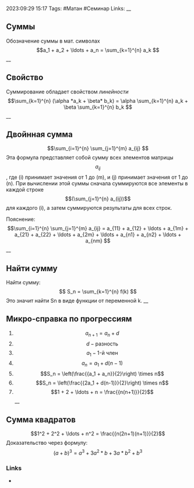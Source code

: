 2023:09:29 15:17
Tags: #Матан #Семинар
Links:
__
## Суммы
Обозначение суммы в мат. символах
$$a_1 + a_2 + \ldots + a_n = \sum_{k=1}^{n} a_k
$$
__
## Свойство
Суммирование обладает свойством *линейности*
$$\sum_{k=1}^{n} (\alpha *a_k + \beta* b_k) = \alpha \sum_{k=1}^{n} a_k + \beta \sum_{k=1}^{n} b_k
$$
__
## Двойнная сумма
$$\sum_{i=1}^{n} \sum_{j=1}^{m} a_{ij}
$$
Эта формула представляет собой сумму всех элементов матрицы $$a_{ij}$$, где \(i\) принимает значения от 1 до \(m\), и \(j\) принимает значения от 1 до \(n\). При вычислении этой суммы сначала суммируются все элементы в каждой строке 
$$(\sum_{j=1}^{n} a_{ij})$$ для каждого \(i\), а затем суммируются результаты для всех строк.

Пояснение:
$$\sum_{i=1}^{n} \sum_{j=1}^{m} a_{ij} = a_{11} + a_{12} + \ldots + a_{1m} + a_{21} + a_{22} + \ldots + a_{2m} + \ldots + a_{n1} + a_{n2} + \ldots + a_{nm}
$$
__
## Найти сумму
Найти сумму:
$$
S_n = \sum_{k=1}^{n} f(k)
$$
Это значит найти Sn в виде функции от переменной k.
__
## Микро-справка по прогрессиям
1.  $$a_{n+1} = a_n + d$$
2.  $$d - \text{разность}$$
3.  $$a_1 - \text{1-й член}$$
4.  $$a_n = a_1 + d(n-1)$$
5.  $$S_n = \left(\frac{{a_1 + a_n}}{2}\right) \times n$$
6.  $$S_n = \left(\frac{{2a_1 + d(n-1)}}{2}\right) \times n$$
7.  $$1 + 2 + \ldots + n = \frac{{n(n+1)}}{2}$$
__
## Сумма квадратов
$$1^2 + 2^2 + \ldots + n^2 = \frac{{n(2n+1)(n+1)}}{2}$$
Доказательство через формулу: $$(a+b)^{3}= a^{3}+ 3a^2*b+3a*b^{2}+b^3$$

### Links
-
